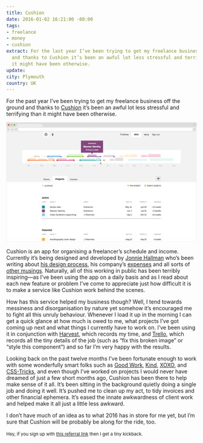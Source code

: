 ```yaml
---
title: Cushion
date: 2016-01-02 16:21:00 -08:00
tags:
- freelance
- money
- cushion
extract: For the last year I’ve been trying to get my freelance business off the ground
  and thanks to Cushion it’s been an awful lot less stressful and terrifying than
  it might have been otherwise.
update:
city: Plymouth
country: UK
---
```


For the past year I’ve been trying to get my freelance business off the ground and thanks to [Cushion](http://cushionapp.com) it’s been an awful lot less stressful and terrifying than it might have been otherwise.

![Cushion](/uploads/cushion.png)

Cushion is an app for organising a freelancer’s schedule and income. Currently it’s being designed and developed by [Jonnie Hallman](http://destroytoday.com) who’s been writing about [his design process](http://cushionapp.com/journal), his company’s [expenses](http://cushionapp.com/expenses) and all sorts of [other musings](http://cushionapp.com/blog). Naturally, all of this working in public has been terribly inspiring—as I’ve been using the app on a daily basis and as I read about each new feature or problem I’ve come to appreciate just how difficult it is to make a service like Cushion work behind the scenes.

How has this service helped my business though? Well, I tend towards messiness and disorganisation by nature yet somehow it’s encouraged me to fight all this unruly behaviour. Whenever I load it up in the morning I can get a quick glance at how much is owed to me, what projects I’ve got coming up next and what things I currently have to work on. I’ve been using it in conjunction with [Harvest](https://www.getharvest.com/), which records my time, and [Trello](trello.com), which records all the tiny details of the job (such as “fix this broken image” or “style this component”) and so far I’m very happy with the results.

Looking back on the past twelve months I’ve been fortunate enough to work with some wonderfully smart folks such as [Good Work](http://www.simplygoodwork.com/), [Kind](http://madebykind.com/), [XOXO](http://xoxopdx.com/), and [CSS-Tricks](https://css-tricks.com/), and even though I’ve worked on projects I would never have dreamed of just a few short months ago, Cushion has been there to help make sense of it all. It’s been sitting in the background quietly doing a single job and doing it well. It’s pushed me to clean up my act, to tidy invoices and other financial ephemera. It’s eased the innate awkwardness of client work and helped make it all just a little less awkward.

I don’t have much of an idea as to what 2016 has in store for me yet, but I’m sure that Cushion will be probably be along for the ride, too.

<small>Hey, if you sign up with <a href="http://get.cushionapp.com/bd21cc21ad">this referral link</a> then I get a tiny kickback.</small>
